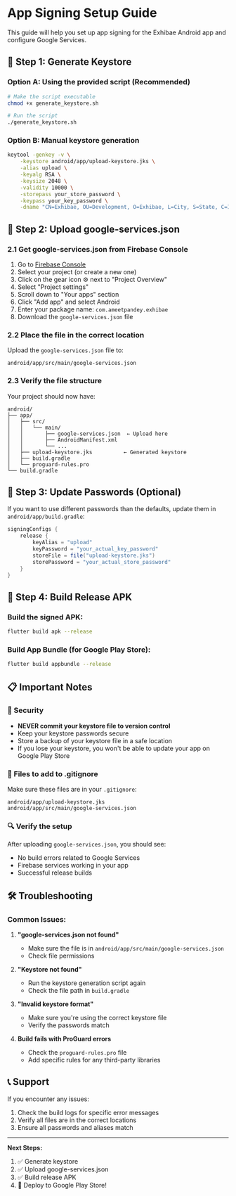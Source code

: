 # App Signing Setup Guide

This guide will help you set up app signing for the Exhibae Android app and configure Google Services.

## 🔐 Step 1: Generate Keystore

### Option A: Using the provided script (Recommended)
```bash
# Make the script executable
chmod +x generate_keystore.sh

# Run the script
./generate_keystore.sh
```

### Option B: Manual keystore generation
```bash
keytool -genkey -v \
    -keystore android/app/upload-keystore.jks \
    -alias upload \
    -keyalg RSA \
    -keysize 2048 \
    -validity 10000 \
    -storepass your_store_password \
    -keypass your_key_password \
    -dname "CN=Exhibae, OU=Development, O=Exhibae, L=City, S=State, C=IN"
```

## 📱 Step 2: Upload google-services.json

### 2.1 Get google-services.json from Firebase Console

1. Go to [Firebase Console](https://console.firebase.google.com/)
2. Select your project (or create a new one)
3. Click on the gear icon ⚙️ next to "Project Overview"
4. Select "Project settings"
5. Scroll down to "Your apps" section
6. Click "Add app" and select Android
7. Enter your package name: `com.ameetpandey.exhibae`
8. Download the `google-services.json` file

### 2.2 Place the file in the correct location

Upload the `google-services.json` file to:
```
android/app/src/main/google-services.json
```

### 2.3 Verify the file structure
Your project should now have:
```
android/
├── app/
│   ├── src/
│   │   └── main/
│   │       ├── google-services.json  ← Upload here
│   │       ├── AndroidManifest.xml
│   │       └── ...
│   ├── upload-keystore.jks          ← Generated keystore
│   ├── build.gradle
│   └── proguard-rules.pro
└── build.gradle
```

## 🔧 Step 3: Update Passwords (Optional)

If you want to use different passwords than the defaults, update them in `android/app/build.gradle`:

```gradle
signingConfigs {
    release {
        keyAlias = "upload"
        keyPassword = "your_actual_key_password"
        storeFile = file("upload-keystore.jks")
        storePassword = "your_actual_store_password"
    }
}
```

## 🚀 Step 4: Build Release APK

### Build the signed APK:
```bash
flutter build apk --release
```

### Build App Bundle (for Google Play Store):
```bash
flutter build appbundle --release
```

## 📋 Important Notes

### 🔑 Security
- **NEVER commit your keystore file to version control**
- Keep your keystore passwords secure
- Store a backup of your keystore file in a safe location
- If you lose your keystore, you won't be able to update your app on Google Play Store

### 📁 Files to add to .gitignore
Make sure these files are in your `.gitignore`:
```
android/app/upload-keystore.jks
android/app/src/main/google-services.json
```

### 🔍 Verify the setup
After uploading `google-services.json`, you should see:
- No build errors related to Google Services
- Firebase services working in your app
- Successful release builds

## 🛠️ Troubleshooting

### Common Issues:

1. **"google-services.json not found"**
   - Make sure the file is in `android/app/src/main/google-services.json`
   - Check file permissions

2. **"Keystore not found"**
   - Run the keystore generation script again
   - Check the file path in `build.gradle`

3. **"Invalid keystore format"**
   - Make sure you're using the correct keystore file
   - Verify the passwords match

4. **Build fails with ProGuard errors**
   - Check the `proguard-rules.pro` file
   - Add specific rules for any third-party libraries

## 📞 Support

If you encounter any issues:
1. Check the build logs for specific error messages
2. Verify all files are in the correct locations
3. Ensure all passwords and aliases match

---

**Next Steps:**
1. ✅ Generate keystore
2. ✅ Upload google-services.json
3. ✅ Build release APK
4. 🎉 Deploy to Google Play Store!
